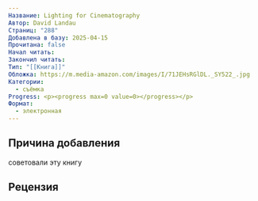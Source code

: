 ```yaml
---
Название: Lighting for Cinematography
Автор: David Landau
Страниц: "288"
Добавлена в базу: 2025-04-15
Прочитана: false
Начал читать: 
Закончил читать: 
Тип: "[[Книга]]"
Обложка: https://m.media-amazon.com/images/I/71JEHsRGlDL._SY522_.jpg
Категории:
  - съёмка
Progress: <p><progress max=0 value=0></progress></p>
Формат:
  - электронная
---
```

## Причина добавления

советовали эту книгу
## Рецензия
